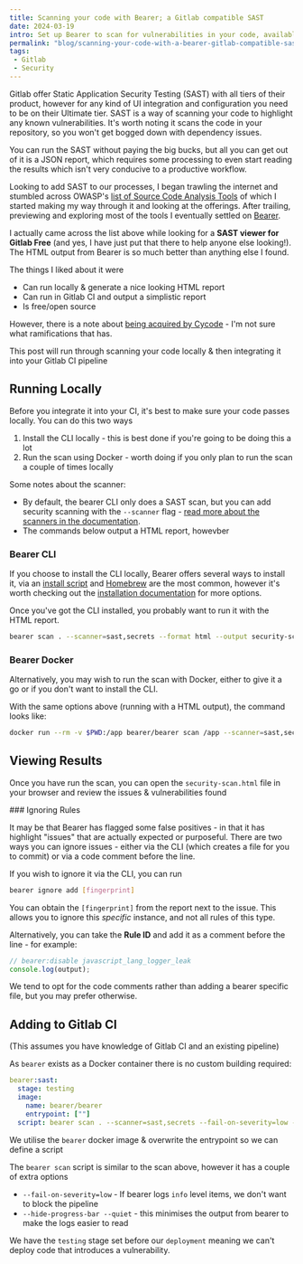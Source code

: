 ```yaml
---
title: Scanning your code with Bearer; a Gitlab compatible SAST
date: 2024-03-19
intro: Set up Bearer to scan for vulnerabilities in your code, available for use with the free tier
permalink: "blog/scanning-your-code-with-a-bearer-gitlab-compatible-sast/"
tags:
 - Gitlab
 - Security
---
```


Gitlab offer Static Application Security Testing (SAST) with all tiers of their product, however for any kind of UI integration and configuration you need to be on their Ultimate tier. SAST is a way of scanning your code to highlight any known vulnerabilities. It's worth noting it scans the code in your repository, so you won't get bogged down with dependency issues.

You can run the SAST without paying the big bucks, but all you can get out of it is a JSON report, which requires some processing to even start reading the results which isn't very conducive to a productive workflow.

Looking to add SAST to our processes, I began trawling the internet and stumbled across OWASP's [list of Source Code Analysis Tools](https://owasp.org/www-community/Source_Code_Analysis_Tools) of which I started making my way through it and looking at the offerings. After trailing, previewing and exploring most of the tools I eventually settled on [Bearer](https://www.bearer.com/).

I actually came across the list above while looking for a **SAST viewer for Gitlab Free** (and yes, I have just put that there to help anyone else looking!). The HTML output from Bearer is so much better than anything else I found.

The things I liked about it were

- Can run locally & generate a nice looking HTML report
- Can run in Gitlab CI and output a simplistic report
- Is free/open source

However, there is a note about [being acquired by Cycode](https://cycode.com/blog/cycode-acquires-bearer/) - I'm not sure what ramifications that has.

This post will run through scanning your code locally & then integrating it into your Gitlab CI pipeline

## Running Locally

Before you integrate it into your CI, it's best to make sure your code passes locally. You can do this two ways

1. Install the CLI locally - this is best done if you're going to be doing this a lot
2. Run the scan using Docker - worth doing if you only plan to run the scan a couple of times locally

Some notes about the scanner:

- By default, the bearer CLI only does a SAST scan, but you can add security scanning with the `--scanner` flag - [read more about the scanners in the documentation](https://docs.bearer.com/explanations/scanners/).
- The commands below output a HTML report, howevber

### Bearer CLI

If you choose to install the CLI locally, Bearer offers several ways to install it, via an [install script](https://docs.bearer.com/reference/installation/#install-script) and [Homebrew](https://docs.bearer.com/reference/installation/#homebrew) are the most common, however it's worth checking out the [installation documentation](https://docs.bearer.com/reference/installation/#installation-options) for more options.

Once you've got the CLI installed, you probably want to run it with the HTML report.

```bash
bearer scan . --scanner=sast,secrets --format html --output security-scan.html
```

### Bearer Docker

Alternatively, you may wish to run the scan with Docker, either to give it a go or if you don't want to install the CLI.

With the same options above (running with a HTML output), the command looks like:

```bash
docker run --rm -v $PWD:/app bearer/bearer scan /app --scanner=sast,secrets --format html --output security-scan.html
```

## Viewing Results

Once you have run the scan, you can open the `security-scan.html` file in your browser and review the issues & vulnerabilities found

### Ignoring Rules

It may be that Bearer has flagged some false positives - in that it has highlight "issues" that are actually expected or purposeful. There are two ways you can ignore issues - either via the CLI (which creates a file for you to commit) or via a code comment before the line.

If you wish to ignore it via the CLI, you can run

```bash
bearer ignore add [fingerprint]
```

You can obtain the `[fingerprint]` from the report next to the issue. This allows you to ignore this _specific_ instance, and not all rules of this type.

Alternatively, you can take the **Rule ID** and add it as a comment before the line - for example:

```javascript
// bearer:disable javascript_lang_logger_leak
console.log(output);
```

We tend to opt for the code comments rather than adding a bearer specific file, but you may prefer otherwise.


## Adding to Gitlab CI

(This assumes you have knowledge of Gitlab CI and an existing pipeline)

As `bearer` exists as a Docker container there is no custom building required:

```yaml
bearer:sast:
  stage: testing
  image:
    name: bearer/bearer
    entrypoint: [""]
  script: bearer scan . --scanner=sast,secrets --fail-on-severity=low --hide-progress-bar --quiet
```

We utilise the `bearer` docker image & overwrite the entrypoint so we can define a script

The `bearer scan` script is similar to the scan above, however it has a couple of extra options

- `--fail-on-severity=low` - If bearer logs `info` level items, we don't want to block the pipeline
- `--hide-progress-bar --quiet` - this minimises the output from bearer to make the logs easier to read

We have the `testing` stage set before our `deployment` meaning we can't deploy code that introduces a vulnerability.
